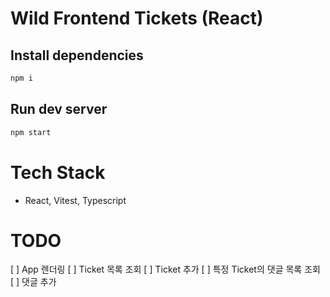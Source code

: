 # Wild Frontend Tickets (React)

## Install dependencies

```bash
npm i
```

## Run dev server

```bash
npm start
```

# Tech Stack

- React, Vitest, Typescript

# TODO

[ ] App 렌더링
[ ] Ticket 목록 조회
[ ] Ticket 추가
[ ] 특정 Ticket의 댓글 목록 조회
[ ] 댓글 추가
